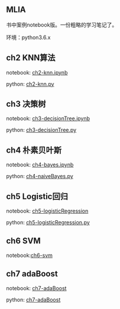 ##  MLIA

书中案例notebook版。一份粗略的学习笔记了。

环境：python3.6.x

## ch2 KNN算法

notebook: [ch2-knn.ipynb](./ch2/ch2-knn.ipynb)

python: [ch2-knn.py](./ch2/ch2-knn.py)

## ch3 决策树

notebook: [ch3-decisionTree.ipynb](./ch3/ch3-decisionTree.ipynb)

python: [ch3-decisionTree.py](./ch3/ch3-decisionTree.py)

 ## ch4 朴素贝叶斯

notebook: [ch4-bayes.ipynb](./ch4/ch4-bayes.ipynb)

python: [ch4-naiveBayes.py](./ch4/ch4-naiveBayes.py)

## ch5 Logistic回归

notebook: [ch5-logisticRegression](./ch5/ch5-logisticRegression.ipynb)

python: [ch5-logisticRegression.py](./ch5/ch5-logisticRegression.py)

## ch6 SVM

notebook:[ch6-svm](./ch6/ch6-svm.ipynb)



## ch7 adaBoost

notebook: [ch7-adaBoost](./ch7/ch7-adaBoost.ipynb)

python: [ch7-adaBoost](./ch7/ch7-adaBoost)